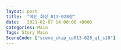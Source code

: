 ```yaml
---
layout: post
title:  "메인_회상_013~028장"
date:   2021-02-07 14:00:00 +0000
categories: Main
Tags: Story Main
SceneCode: ["scene_skip_cp013-028_q1_s10"]
---
```

